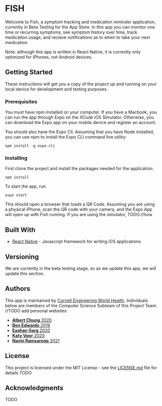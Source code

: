 # FISH

Welcome to Fish, a symptom tracking and medication reminder application, currently in Beta Testing for the App Store. In this app you can monitor one time or recurring symptoms, see symptom history over time, track medication usage, and recieve notifications as to when to take your next medication. 

Note: although this app is written in React Native, it is currently only optimized for iPhones, not Android devices.

## Getting Started

These instructions will get you a copy of the project up and running on your local device for development and testing purposes.

### Prerequisites

You must have npm installed on your computer. If you have a Macbook, you can run the app through Expo on the XCode iOS Simulator. Otherwise, you can download the Expo app on your mobile device and register an account. 

You should also have the Expo Cli. Assuming that you have Node installed, you can use npm to install the Expo CLI command line utility:
```
npm install -g expo-cli
```

### Installing

First clone the project and install the packages needed for the application:
```
npm install
```

To start the app, run

```
expo start
```
This should open a browser that loads a QR Code. Assuming you are using a physical iPhone, scan the QR code with your camera, and the Expo App will open up with Fish running. If you are using the simulator, TODO://how

## Built With

* [React Native](http://www.dropwizard.io/1.0.2/docs/) - Javascript framework for writing iOS applications

## Versioning

We are currently in the beta testing stage, so as we update this app, we will update this section.

## Authors
This app is maintained by [Cornell Engineering World Health](https://ewh.engineering.cornell.edu/). Individuals below are members of the Computer Science Subteam of this Project Team. 
//TODO add personal websites
* [**Albert Chung** 2020](https://github.com/PurpleBooth)
* [**Ben Edwards**     2019]()
* [**Eashan Garg**     2020]()
* [**Katy Voor**       2020]()
* [**Navin Ramsaroop** 2021]()

## License

This project is licensed under the MIT License - see the [LICENSE.md](LICENSE.md) file for details
TODO

## Acknowledgments

TODO
